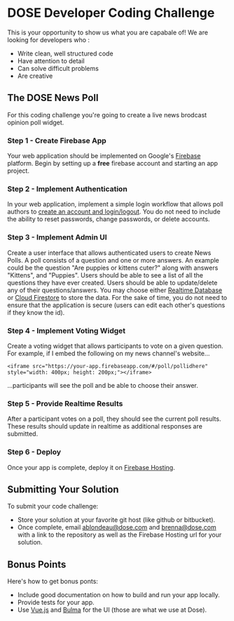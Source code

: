 # DOSE Developer Coding Challenge

This is your opportunity to show us what you are capabale of!  We are looking for developers who :
- Write clean, well structured code
- Have attention to detail
- Can solve difficult problems
- Are creative

## The DOSE News Poll

For this coding challenge you're going to create a live news brodcast opinion poll widget.

### Step 1 - Create Firebase App

Your web application should be implemented on Google's [Firebase](https://firebase.google.com/) platform.  Begin by setting up a **free** firebase account and starting an app project.

### Step 2 - Implement Authentication

In your web application, implement a simple login workflow that allows poll authors to [create an account and login/logout](https://firebase.google.com/docs/auth/web/manage-users).  You do not need to include the ability to reset passwords, change passwords, or delete accounts.

### Step 3 - Implement Admin UI

Create a user interface that allows authenticated users to create News Polls.  A poll consists of a question and one or more answers.  An example could be the question "Are puppies or kittens cuter?" along with answers "Kittens", and "Puppies".  Users should be able to see a list of all the questions they have ever created.  Users should be able to update/delete any of their questions/answers.  You may choose either [Realtime Database](https://firebase.google.com/docs/database/) or [Cloud Firestore](https://firebase.google.com/docs/firestore/) to store the data.  For the sake of time, you do not need to ensure that the application is secure (users can edit each other's questions if they know the id).

### Step 4 - Implement Voting Widget

Create a voting widget that allows participants to vote on a given question.  For example, if I embed the following on my news channel's website...

```
<iframe src="https://your-app.firebaseapp.com/#/poll/pollidhere" style="width: 400px; height: 200px;"></iframe>
```

...participants will see the poll and be able to choose their answer.

### Step 5 - Provide Realtime Results

After a participant votes on a poll, they should see the current poll results.  These results should update in realtime as additional responses are submitted.

### Step 6 - Deploy

Once your app is complete, deploy it on [Firebase Hosting](https://firebase.google.com/docs/hosting/deploying).

## Submitting Your Solution

To submit your code challenge:
- Store your solution at your favorite git host (like github or bitbucket).
- Once complete, email ablondeau@dose.com and brenna@dose.com with a link to the repository as well as the Firebase Hosting url for your solution.

## Bonus Points

Here's how to get bonus ponts:
- Include good documentation on how to build and run your app locally.
- Provide tests for your app.
- Use [Vue.js](https://vuejs.org/) and [Bulma](https://bulma.io/) for the UI (those are what we use at Dose).

